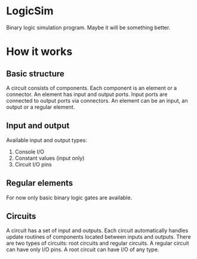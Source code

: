 # LogicSim
Binary logic simulation program. Maybe it will be something better.

# How it works

## Basic structure
A circuit consists of components.
Each component is an element or a connector.
An element has input and output ports.
Input ports are connected to output ports via connectors.
An element can be an input, an output or a regular element.

## Input and output
Available input and output types:
1. Console I/O
2. Constant values (input only)
3. Circuit I/O pins

## Regular elements
For now only basic binary logic gates are available.

## Circuits
A circuit has a set of input and outputs.
Each circuit automatically handles update routines of components located between inputs and outputs.
There are two types of circuits: root circuits and regular circuits. A regular circuit can have only I/O pins. A root circuit can have I/O of any type.